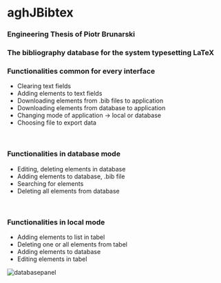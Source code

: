 # aghJBibtex

### Engineering Thesis of Piotr Brunarski <br>

### The bibliography database for the system typesetting LaTeX <br>

### Functionalities common for every interface
* Clearing  text fields
* Adding elements to text fields
* Downloading elements from .bib files to application
* Downloading elements from database to application
* Changing mode of application -> local or database
* Choosing file to export data
<br>

### Functionalities in database mode
* Editing, deleting elements in database
* Adding elements to database, .bib file
* Searching for elements
* Deleting all elements from database
<br>

### Functionalities in local mode
* Adding elements to list in tabel
* Deleting one or all elements from tabel
* Adding elements to database
* Editing elements in tabel

![databasepanel](https://user-images.githubusercontent.com/37865264/108226043-d0345880-713c-11eb-9d6c-abdd45a455ec.PNG)
